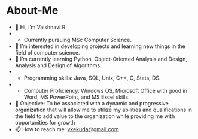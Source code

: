 # About-Me
- 👋 Hi, I’m Vaishnavi R. 
-  * Currently pursuing MSc Computer Science.
- 👀 I’m interested in developing projects and learning new things in the field of computer science.
- 🌱 I’m currently learning Python, Object-Oriented Analysis and Design, Analysis and Design of Algorithms.
-  * Programming skills: Java, SQL, Unix, C++, C, Stats, DS.
-  * Computer Proficiency: Windows OS, Microsoft Office with good in Word, MS PowerPoint, and MS Excel skills. 
- 💞️ Objective: To be associated with a dynamic and progressive organization that will allow me to utilize my abilities and qualifications in the field to add value to the organization while providing me with opportunities for growth
- 📫 How to reach me: vkekuda@gmail.com

